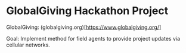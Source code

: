# GlobalGiving Hackathon Project

GlobalGiving: (globalgiving.org)[https://www.globalgiving.org/]

Goal: Implement method for field agents to provide project updates via cellular networks.
